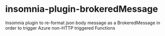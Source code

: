 # insomnia-plugin-brokeredMessage
Insomnia plugin to re-format json body message as a BrokeredMessage in order to trigger Azure non-HTTP triggered Functions
